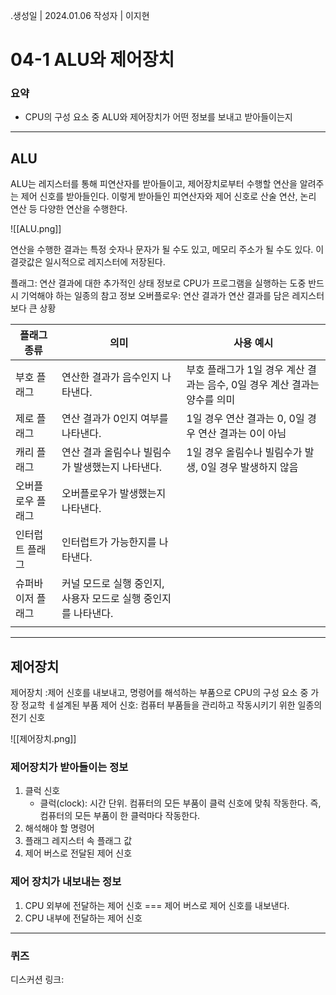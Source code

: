 
.생성일 | 2024.01.06
작성자 | 이지현
# 04-1 ALU와 제어장치

### 요약
- CPU의 구성 요소 중 ALU와 제어장치가 어떤 정보를 보내고 받아들이는지

---
## ALU

ALU는 레지스터를 통해 피연산자를 받아들이고, 제어장치로부터 수행할 연산을 알려주는 제어 신호를 받아들인다. 이렇게 받아들인 피연산자와 제어 신호로 산술 연산, 논리 연산 등 다양한 연산을 수행한다.

![[ALU.png]]


연산을 수행한 결과는 특정 숫자나 문자가 될 수도 있고, 메모리 주소가 될 수도 있다. 이 결괏값은 일시적으로 레지스터에 저장된다.

플래그: 연산 결과에 대한 추가적인 상태 정보로 CPU가 프로그램을 실행하는 도중 반드시 기억해야 하는 일종의 참고 정보
오버플로우: 연산 결과가 연산 결과를 담은 레지스터보다 큰 상황

| 플래그 종류 | 의미 | 사용 예시 |
| ---- | ---- | ---- |
| 부호 플래그 | 연산한 결과가 음수인지 나타낸다. | 부호 플래그가 1일 경우 계산 결과는 음수, 0일 경우 계산 결과는 양수를 의미 |
| 제로 플래그 | 연산 결과가 0인지 여부를 나타낸다. | 1일 경우 연산 결과는 0, 0일 경우 연산 결과는 0이 아님 |
| 캐리 플래그 | 연산 결과 올림수나 빌림수가 발생했는지 나타낸다. | 1일 경우 올림수나 빌림수가 발생, 0일 경우 발생하지 않음 |
| 오버플로우 플래그 | 오버플로우가 발생했는지 나타낸다. |  |
| 인터럽트 플래그 | 인터럽트가 가능한지를 나타낸다. |  |
| 슈퍼바이저 플래그 | 커널 모드로 실행 중인지, 사용자 모드로 실행 중인지를 나타낸다. |  |
|  |  |  |

---

## 제어장치

제어장치 :제어 신호를 내보내고, 명령어를 해석하는 부품으로 CPU의 구성 요소 중 가장 정교학 ㅔ설계된 부품
제어 신호: 컴퓨터 부품들을 관리하고 작동시키기 위한 일종의 전기 신호

![[제어장치.png]]
### 제어장치가 받아들이는 정보
1. 클럭 신호
	- 클럭(clock): 시간 단위. 컴퓨터의 모든 부품이 클럭 신호에 맞춰 작동한다. 즉, 컴퓨터의 모든 부품이 한 클럭마다 작동한다.
2. 해석해야 할 명령어
3. 플래그 레지스터 속 플래그 값
4. 제어 버스로 전달된 제어 신호

### 제어 장치가 내보내는 정보

1. CPU 외부에 전달하는 제어 신호 === 제어 버스로 제어 신호를 내보낸다.
2. CPU 내부에 전달하는 제어 신호

----
### 퀴즈

디스커션 링크:
